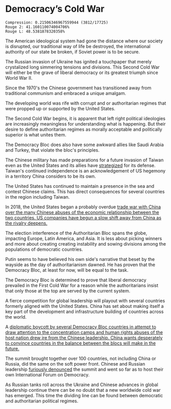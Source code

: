 # Democracy’s Cold War

```
Compression: 0.21506346967559944 (3812/17725)
Rouge 2: 41.160110074004706%
Rouge L: 48.5381878320358%
```

The American ideological system had gone the distance where our society is disrupted, our traditional way of life be destroyed, the international authority of our state be broken, if Soviet power is to be secure.

The Russian invasion of Ukraine has ignited a touchpaper that merely crystalized long simmering tensions and divisions. This Second Cold War will either be the grave of liberal democracy or its greatest triumph since World War II.

Since the 1970's the Chinese government has transitioned away from traditional communism and embraced a unique amalgam.

The developing world was rife with corrupt and or authoritarian regimes that were propped up or supported by the United States.

The Second Cold War begins, it is apparent that left right political ideologies are increasingly meaningless for understanding what is happening. But their desire to define authoritarian regimes as morally acceptable and politically superior is what unites them.

The Democracy Bloc does also have some awkward allies like Saudi Arabia and Turkey, that violate the bloc's principles.

The Chinese military has made preparations for a future invasion of Taiwan even as the United States and its allies have [strategized](https://www.ft.com/content/54b0db59-a403-493e-b715-7b63c9c39093) for its defense. Taiwan's continued independence is an acknowledgement of US hegemony in a territory China considers to be its own.

The United States has continued to maintain a presence in the sea and contest Chinese claims. This has direct consequences for several countries in the region including Taiwan.

In 2018, the United States began a probably overdue [trade war with China over the many Chinese abuses of the economic relationship between the two countries. US companies have begun a slow shift away from China as the rivalry deepens.](https://www.economist.com/finance-and-economics/2022/01/01/new-research-counts-the-costs-of-the-sino-american-trade-war)

The election interference of the Authoritarian Bloc spans the globe, impacting Europe, Latin America, and Asia. It is less about picking winners and more about creating creating instability and sowing divisions among the populations of democratic countries.

Putin seems to have believed his own side's narrative that beset by the wayside as the day of authoritarianism dawned. He has proven that the Democracy Bloc, at least for now, will be equal to the task.

The Democracy Bloc is determined to prove that liberal democracy prevailed in the First Cold War for a reason while the authoritarians insist that only those at the top are served by the current system.

A fierce competition for global leadership will playout with several countries formerly aligned with the United States. China has set about making itself a key part of the development and infrastructure building of countries across the world.

A [diplomatic boycott by several Democracy Bloc countries in attempt to draw attention to the concentration camps and human rights abuses of the host nation drew ire from the Chinese leadership. China wants desperately to convince countries in the balance between the blocs will make in the future.](https://www.bbc.co.uk/news/explainers-59644043)

The summit brought together over 100 countries, not including China or Russia, did the same on the soft power front. Chinese and Russian leadership [furiously denounced](https://edition.cnn.com/2021/12/08/politics/china-russia-biden-us-democracy-summit/index.html) the summit and went so far as to host their own International Forum on Democracy.

As Russian tanks roll across the Ukraine and Chinese advances in global leadership continue there can be no doubt that a new worldwide cold war has emerged. This time the dividing line can be found between democratic and authoritarian political regimes.
  